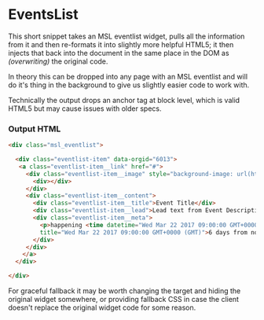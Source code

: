 # EventsList
This short snippet takes an MSL eventlist widget, pulls all the information from it and then re-formats it into slightly more helpful HTML5; it then injects that back into the document in the same place in the DOM as *(overwriting)* the original code.

In theory this can be dropped into any page with an MSL eventlist and will do it's thing in the background to give us slightly easier code to work with.

Technically the output drops an anchor tag at block level, which is valid HTML5 but may cause issues with older specs.

### Output HTML

```html
<div class="msl_eventlist">

  <div class="eventlist-item" data-orgid="6013">
   <a class="eventlist-item__link" href="#">
     <div class="eventlist-item__image" style="background-image: url(https://link.to/image.jpg)">
       <div></div>
     </div>
     <div class="eventlist-item__content">
       <div class="eventlist-item__title">Event Title</div>
       <div class="eventlist-item__lead">Lead text from Event Description.</div>
       <div class="eventlist-item__meta">
         <p>happening <time datetime="Wed Mar 22 2017 09:00:00 GMT+0000 (GMT)"
         title="Wed Mar 22 2017 09:00:00 GMT+0000 (GMT)">6 days from now</time></p>
       </div>
     </div>
    </a>
  </div>

</div>
```

For graceful fallback it may be worth changing the target and hiding the original widget somewhere, or providing fallback CSS in case the client doesn't replace the original widget code for some reason.
